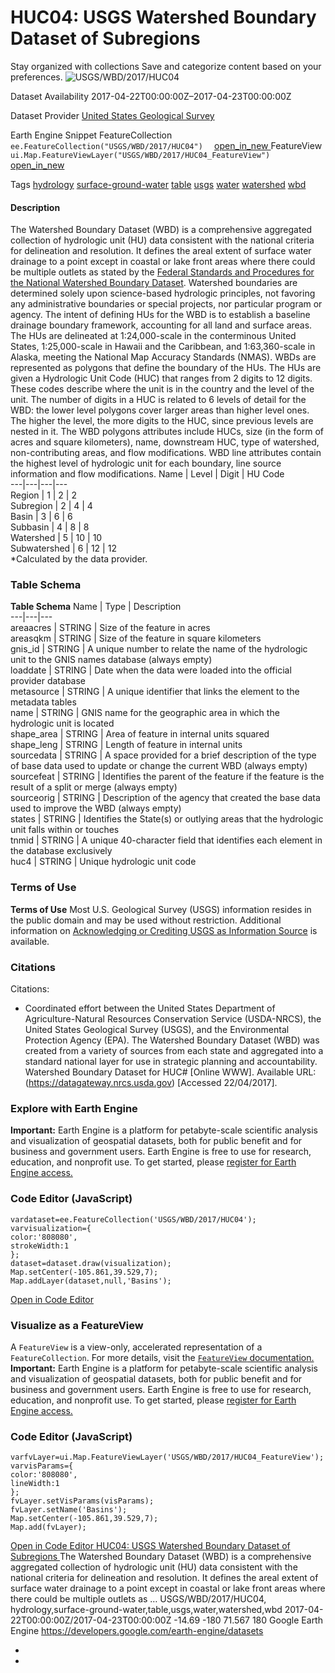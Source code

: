  
#  HUC04: USGS Watershed Boundary Dataset of Subregions 
Stay organized with collections  Save and categorize content based on your preferences. 
![USGS/WBD/2017/HUC04](https://developers.google.com/earth-engine/datasets/images/USGS/USGS_WBD_2017_HUC04_sample.png) 

Dataset Availability
    2017-04-22T00:00:00Z–2017-04-23T00:00:00Z 

Dataset Provider
     [ United States Geological Survey ](https://nhd.usgs.gov/wbd.html) 

Earth Engine Snippet
     FeatureCollection `    ee.FeatureCollection("USGS/WBD/2017/HUC04")   ` [ open_in_new ](https://code.earthengine.google.com/?scriptPath=Examples:Datasets/USGS/USGS_WBD_2017_HUC04)      FeatureView  `    ui.Map.FeatureViewLayer("USGS/WBD/2017/HUC04_FeatureView")   ` [ open_in_new ](https://code.earthengine.google.com/?scriptPath=Examples:Datasets/USGS/USGS_WBD_2017_HUC04_FeatureView) 

Tags
     [hydrology](https://developers.google.com/earth-engine/datasets/tags/hydrology) [surface-ground-water](https://developers.google.com/earth-engine/datasets/tags/surface-ground-water) [table](https://developers.google.com/earth-engine/datasets/tags/table) [usgs](https://developers.google.com/earth-engine/datasets/tags/usgs) [water](https://developers.google.com/earth-engine/datasets/tags/water) [watershed](https://developers.google.com/earth-engine/datasets/tags/watershed) [wbd](https://developers.google.com/earth-engine/datasets/tags/wbd)
#### Description
The Watershed Boundary Dataset (WBD) is a comprehensive aggregated collection of hydrologic unit (HU) data consistent with the national criteria for delineation and resolution. It defines the areal extent of surface water drainage to a point except in coastal or lake front areas where there could be multiple outlets as stated by the [Federal Standards and Procedures for the National Watershed Boundary Dataset](https://pubs.usgs.gov/tm/11/a3). Watershed boundaries are determined solely upon science-based hydrologic principles, not favoring any administrative boundaries or special projects, nor particular program or agency. The intent of defining HUs for the WBD is to establish a baseline drainage boundary framework, accounting for all land and surface areas.
The HUs are delineated at 1:24,000-scale in the conterminous United States, 1:25,000-scale in Hawaii and the Caribbean, and 1:63,360-scale in Alaska, meeting the National Map Accuracy Standards (NMAS). WBDs are represented as polygons that define the boundary of the HUs. The HUs are given a Hydrologic Unit Code (HUC) that ranges from 2 digits to 12 digits. These codes describe where the unit is in the country and the level of the unit. The number of digits in a HUC is related to 6 levels of detail for the WBD: the lower level polygons cover larger areas than higher level ones. The higher the level, the more digits to the HUC, since previous levels are nested in it.
The WBD polygons attributes include HUCs, size (in the form of acres and square kilometers), name, downstream HUC, type of watershed, non-contributing areas, and flow modifications. WBD line attributes contain the highest level of hydrologic unit for each boundary, line source information and flow modifications.
Name | Level | Digit | HU Code  
---|---|---|---  
Region | 1 | 2 | 2  
Subregion | 2 | 4 | 4  
Basin | 3 | 6 | 6  
Subbasin | 4 | 8 | 8  
Watershed | 5 | 10 | 10  
Subwatershed | 6 | 12 | 12  
*Calculated by the data provider.
### Table Schema
**Table Schema**
Name | Type | Description  
---|---|---  
areaacres | STRING | Size of the feature in acres  
areasqkm | STRING | Size of the feature in square kilometers  
gnis_id | STRING | A unique number to relate the name of the hydrologic unit to the GNIS names database (always empty)  
loaddate | STRING | Date when the data were loaded into the official provider database  
metasource | STRING | A unique identifier that links the element to the metadata tables  
name | STRING | GNIS name for the geographic area in which the hydrologic unit is located  
shape_area | STRING | Area of feature in internal units squared  
shape_leng | STRING | Length of feature in internal units  
sourcedata | STRING | A space provided for a brief description of the type of base data used to update or change the current WBD (always empty)  
sourcefeat | STRING | Identifies the parent of the feature if the feature is the result of a split or merge (always empty)  
sourceorig | STRING | Description of the agency that created the base data used to improve the WBD (always empty)  
states | STRING | Identifies the State(s) or outlying areas that the hydrologic unit falls within or touches  
tnmid | STRING | A unique 40-character field that identifies each element in the database exclusively  
huc4 | STRING | Unique hydrologic unit code  
### Terms of Use
**Terms of Use**
Most U.S. Geological Survey (USGS) information resides in the public domain and may be used without restriction. Additional information on [Acknowledging or Crediting USGS as Information Source](https://www.usgs.gov/information-policies-and-instructions/crediting-usgs) is available.
### Citations
Citations:
  * Coordinated effort between the United States Department of Agriculture-Natural Resources Conservation Service (USDA-NRCS), the United States Geological Survey (USGS), and the Environmental Protection Agency (EPA). The Watershed Boundary Dataset (WBD) was created from a variety of sources from each state and aggregated into a standard national layer for use in strategic planning and accountability. Watershed Boundary Dataset for HUC# [Online WWW]. Available URL: (https://datagateway.nrcs.usda.gov) [Accessed 22/04/2017].


### Explore with Earth Engine
**Important:** Earth Engine is a platform for petabyte-scale scientific analysis and visualization of geospatial datasets, both for public benefit and for business and government users. Earth Engine is free to use for research, education, and nonprofit use. To get started, please [register for Earth Engine access.](https://console.cloud.google.com/earth-engine)
### Code Editor (JavaScript)
```
vardataset=ee.FeatureCollection('USGS/WBD/2017/HUC04');
varvisualization={
color:'808080',
strokeWidth:1
};
dataset=dataset.draw(visualization);
Map.setCenter(-105.861,39.529,7);
Map.addLayer(dataset,null,'Basins');
```
[ Open in Code Editor ](https://code.earthengine.google.com/?scriptPath=Examples:Datasets/USGS/USGS_WBD_2017_HUC04)
### Visualize as a FeatureView
A `FeatureView` is a view-only, accelerated representation of a `FeatureCollection`. For more details, visit the [ `FeatureView` documentation. ](https://developers.google.com/earth-engine/guides/featureview_overview)
**Important:** Earth Engine is a platform for petabyte-scale scientific analysis and visualization of geospatial datasets, both for public benefit and for business and government users. Earth Engine is free to use for research, education, and nonprofit use. To get started, please [register for Earth Engine access.](https://console.cloud.google.com/earth-engine)
### Code Editor (JavaScript)
```
varfvLayer=ui.Map.FeatureViewLayer('USGS/WBD/2017/HUC04_FeatureView');
varvisParams={
color:'808080',
lineWidth:1
};
fvLayer.setVisParams(visParams);
fvLayer.setName('Basins');
Map.setCenter(-105.861,39.529,7);
Map.add(fvLayer);
```
[ Open in Code Editor ](https://code.earthengine.google.com/?scriptPath=Examples:Datasets/USGS/USGS_WBD_2017_HUC04_FeatureView)
[ HUC04: USGS Watershed Boundary Dataset of Subregions ](https://developers.google.com/earth-engine/datasets/catalog/USGS_WBD_2017_HUC04)
The Watershed Boundary Dataset (WBD) is a comprehensive aggregated collection of hydrologic unit (HU) data consistent with the national criteria for delineation and resolution. It defines the areal extent of surface water drainage to a point except in coastal or lake front areas where there could be multiple outlets as …
USGS/WBD/2017/HUC04, hydrology,surface-ground-water,table,usgs,water,watershed,wbd 
2017-04-22T00:00:00Z/2017-04-23T00:00:00Z
-14.69 -180 71.567 180 
Google Earth Engine
https://developers.google.com/earth-engine/datasets
  * [ ](https://doi.org/https://nhd.usgs.gov/wbd.html)
  * [ ](https://doi.org/https://developers.google.com/earth-engine/datasets/catalog/USGS_WBD_2017_HUC04)



